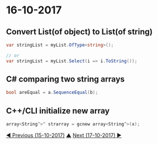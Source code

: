 # 16-10-2017

## Convert List(of object) to List(of string)
```csharp
var stringList = myList.OfType<string>();

// or
var stringList = myList.Select(i => i.ToString());
```

## C# comparing two string arrays
```csharp
bool areEqual = a.SequenceEqual(b);
```
## C++/CLI initialize new array
```cpp
array<String^>^ strarray = gcnew array<String^>(x);
```


[◀ Previous (15-10-2017)](https://github.com/humayuns/Workspace/blob/master/Diary/2017/October/15/notebook.md) [▲](https://github.com/humayuns/Workspace/tree/master/Diary/2017/October)
[Next (17-10-2017) ▶](https://github.com/humayuns/Workspace/blob/master/Diary/2017/October/17/notebook.md)